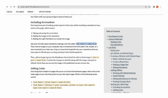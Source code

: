 ![Image](https://github.com/asdacdsfca/cse15l-lab-reports/blob/main/Screen%20Shot%202022-09-26%20at%2020.15.12.png)
